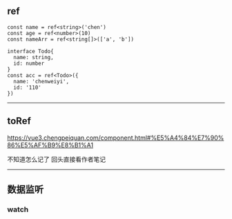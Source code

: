 ## ref

```
const name = ref<string>('chen')
const age = ref<number>(10)
const nameArr = ref<string[]>(['a', 'b'])

interface Todo{
  name: string,
  id: number
}
const acc = ref<Todo>({
  name: 'chenweiyi',
  id: '110'
})
```
---

## toRef
https://vue3.chengpeiquan.com/component.html#%E5%A4%84%E7%90%86%E5%AF%B9%E8%B1%A1

不知道怎么记了 回头直接看作者笔记 

---


## 数据监听 

### watch
  

